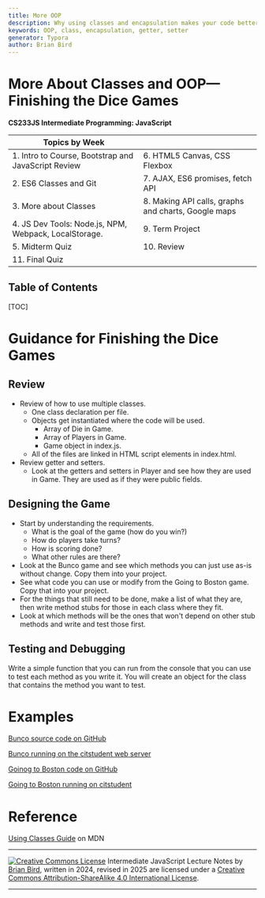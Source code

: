 ```yaml
---
title: More OOP
description: Why using classes and encapsulation makes your code better.
keywords: OOP, class, encapsulation, getter, setter
generator: Typora
author: Brian Bird
---
```


<h1>More About Classes and OOP&mdash;Finishing the Dice Games</h1>

**CS233JS Intermediate Programming: JavaScript**

| Topics by Week                                         |                                                     |
| ------------------------------------------------------ | --------------------------------------------------- |
| 1. Intro to Course, Bootstrap and JavaScript Review    | 6. HTML5 Canvas, CSS Flexbox                        |
| 2. ES6 Classes and Git                                 | 7. AJAX, ES6 promises, fetch API                    |
| 3. More about Classes                                  | 8. Making API calls, graphs and charts, Google maps |
| 4.  JS Dev Tools: Node.js, NPM, Webpack, LocalStorage. | 9. Term Project                                     |
| 5. Midterm Quiz                                        | 10. Review                                          |
| 11. Final Quiz                                         |                                                     |



<h2>Table of Contents</h2>

[TOC]

# Guidance for Finishing the Dice Games

## Review

- Review of how to use multiple classes.
  - One class declaration per file.
  - Objects get instantiated where the code will be used.
    - Array of Die in Game.
    - Array of Players in Game.
    - Game object in index.js.
  - All of the files are linked in HTML script elements in index.html.
- Review getter and setters.
  - Look at the getters and setters in Player and see how they are used in Game. They are used as if they were public fields.

## Designing the Game

- Start by understanding the requirements.
  - What is the goal of the game (how do you win?)
  - How do players take turns?
  - How is scoring done?
  - What other rules are there?
- Look at the Bunco game and see which methods you can just use as-is without change. Copy them into your project.
- See what code you can use or modify from the Going to Boston game. Copy that into your project.
- For the things that still need to be done, make a list of what they are, then write method stubs for those in each class where they fit. 
- Look at which methods will be the ones that won't depend on other stub methods and write and test those first.

## Testing and Debugging

Write a simple function that you can run from the console that you can use to test each method as you write it. You will create an object for the class that contains the method you want to test.



# Examples

[Bunco source code on GitHub](https://github.com/LCC-CIT/CS233JS-BuncoGame)

[Bunco running on the citstudent web server](http://citstudent.lanecc.edu/~brianb/CS233JS/Examples//Bunco)

[Goinog to Boston code on GitHub](https://github.com/LCC-CIT/CS233JS-Going2Boston)

[Going to Boston running on citstudent](https://citstudent.lanecc.edu/~brianb/CS233JS/Examples/Going2Boston/)

# Reference

[Using Classes Guide](https://developer.mozilla.org/en-US/docs/Web/JavaScript/Guide/Using_classes) on MDN



------

[![Creative Commons License](https://i.creativecommons.org/l/by-sa/4.0/88x31.png)](http://creativecommons.org/licenses/by-sa/4.0/) Intermediate JavaScript Lecture Notes by [Brian Bird](https://profbird.dev), written in 2024, revised in <time>2025</time> are licensed under a [Creative Commons Attribution-ShareAlike 4.0 International License](http://creativecommons.org/licenses/by-sa/4.0/). 

------------